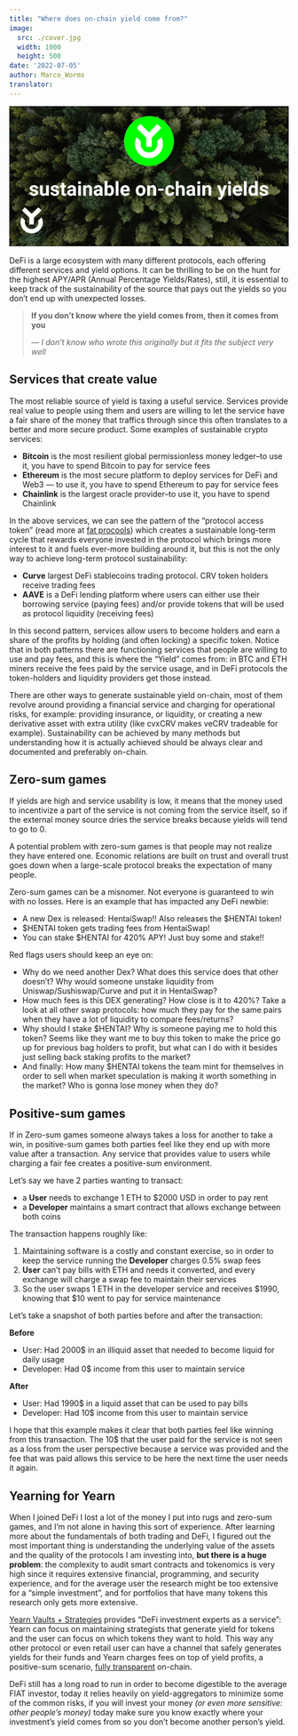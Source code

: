```yaml
---
title: "Where does on-chain yield come from?"
image:
  src: ./cover.jpg
  width: 1000
  height: 500
date: '2022-07-05'
author: Marco_Worms
translator:
---
```


![](cover.jpg?w=1000&h=500)

DeFi is a large ecosystem with many different protocols, each offering different services and yield options. It can be thrilling to be on the hunt for the highest APY/APR (Annual Percentage Yields/Rates), still, it is essential to keep track of the sustainability of the source that pays out the yields so you don’t end up with unexpected losses.

> **If you don’t know where the yield comes from, then it comes from you**
> 
> *— I don’t know who wrote this originally but it fits the subject very well*

## Services that create value

The most reliable source of yield is taxing a useful service. Services provide real value to people using them and users are willing to let the service have a fair share of the money that traffics through since this often translates to a better and more secure product. Some examples of sustainable crypto services:

- **Bitcoin** is the most resilient global permissionless money ledger–to use it, you have to spend Bitcoin to pay for service fees
- **Ethereum** is the most secure platform to deploy services for DeFi and Web3 — to use it, you have to spend Ethereum to pay for service fees
- **Chainlink** is the largest oracle provider–to use it, you have to spend Chainlink

In the above services, we can see the pattern of the “protocol access token” (read more at [fat procools](https://www.usv.com/writing/2016/08/fat-protocols/)) which creates a sustainable long-term cycle that rewards everyone invested in the protocol which brings more interest to it and fuels ever-more building around it, but this is not the only way to achieve long-term protocol sustainability:

- **Curve** largest DeFi stablecoins trading protocol. CRV token holders receive trading fees
- **AAVE** is a DeFi lending platform where users can either use their borrowing service (paying fees) and/or provide tokens that will be used as protocol liquidity (receiving fees)

In this second pattern, services allow users to become holders and earn a share of the profits by holding (and often locking) a specific token. Notice that in both patterns there are functioning services that people are willing to use and pay fees, and this is where the “Yield” comes from: in BTC and ETH miners receive the fees paid by the service usage, and in DeFi protocols the token-holders and liquidity providers get those instead.

There are other ways to generate sustainable yield on-chain, most of them revolve around providing a financial service and charging for operational risks, for example: providing insurance, or liquidity, or creating a new derivative asset with extra utility (like cvxCRV makes veCRV tradeable for example). Sustainability can be achieved by many methods but understanding how it is actually achieved should be always clear and documented and preferably on-chain.

## Zero-sum games

If yields are high and service usability is low, it means that the money used to incentivize a part of the service is not coming from the service itself, so if the external money source dries the service breaks because yields will tend to go to 0.

A potential problem with zero-sum games is that people may not realize they have entered one. Economic relations are built on trust and overall trust goes down when a large-scale protocol breaks the expectation of many people.

Zero-sum games can be a misnomer. Not everyone is guaranteed to win with no losses. Here is an example that has impacted any DeFi newbie:

- A new Dex is released: HentaiSwap!! Also releases the $HENTAI token!
- $HENTAI token gets trading fees from HentaiSwap!
- You can stake $HENTAI for 420% APY! Just buy some and stake!!

Red flags users should keep an eye on:

- Why do we need another Dex? What does this service does that other doesn’t? Why would someone unstake liquidity from Uniswap/Sushiswap/Curve and put it in HentaiSwap?
- How much fees is this DEX generating? How close is it to 420%? Take a look at all other swap protocols: how much they pay for the same pairs when they have a lot of liquidity to compare fees/returns?
- Why should I stake $HENTAI? Why is someone paying me to hold this token? Seems like they want me to buy this token to make the price go up for previous bag holders to profit, but what can I do with it besides just selling back staking profits to the market?
- And finally: How many $HENTAI tokens the team mint for themselves in order to sell when market speculation is making it worth something in the market? Who is gonna lose money when they do?

## Positive-sum games

If in Zero-sum games someone always takes a loss for another to take a win, in positive-sum games both parties feel like they end up with more value after a transaction. Any service that provides value to users while charging a fair fee creates a positive-sum environment.

Let’s say we have 2 parties wanting to transact:

- a **User** needs to exchange 1 ETH to $2000 USD in order to pay rent
- a **Developer** maintains a smart contract that allows exchange between both coins

The transaction happens roughly like:

1. Maintaining software is a costly and constant exercise, so in order to keep the service running the  **Developer**  charges 0.5% swap fees
2. **User** can’t pay bills with ETH and needs it converted, and every exchange will charge a swap fee to maintain their services
3. So the user swaps 1 ETH in the developer service and receives $1990, knowing that $10 went to pay for service maintenance

Let’s take a snapshot of both parties before and after the transaction:

**Before**

- User: Had 2000$ in an illiquid asset that needed to become liquid for daily usage
- Developer: Had 0$ income from this user to maintain service

**After**

- User: Had 1990$ in a liquid asset that can be used to pay bills
- Developer: Had 10$ income from this user to maintain service


I hope that this example makes it clear that both parties feel like winning from this transaction. The 10$ that the user paid for the service is not seen as a loss from the user perspective because a service was provided and the fee that was paid allows this service to be here the next time the user needs it again.

## Yearning for Yearn

When I joined DeFi I lost a lot of the money I put into rugs and zero-sum games, and I’m not alone in having this sort of experience. After learning more about the fundamentals of both trading and DeFi, I figured out the most important thing is understanding the underlying value of the assets and the quality of the protocols I am investing into, **but there is a huge problem**: the complexity to audit smart contracts and tokenomics is very high since it requires extensive financial, programming, and security experience, and for the average user the research might be too extensive for a “simple investment”, and for portfolios that have many tokens this research only gets more extensive.

[Yearn Vaults + Strategies](https://medium.com/iearn/yearn-finance-explained-what-are-vaults-and-strategies-96970560432) provides “DeFi investment experts as a service”: Yearn can focus on maintaining strategists that generate yield for tokens and the user can focus on which tokens they want to hold. This way any other protocol or even retail user can have a channel that safely generates yields for their funds and Yearn charges fees on top of yield profits, a positive-sum scenario, [fully transparent](https://medium.com/iearn/diving-into-yearn-metrics-8c3fb0520927) on-chain.

DeFi still has a long road to run in order to become digestible to the average FIAT investor, today it relies heavily on yield-aggregators to minimize some of the common risks, if you will invest your money *(or even more sensitive: other people’s money)* today make sure you know exactly where your investment’s yield comes from so you don’t become another person’s yield.
